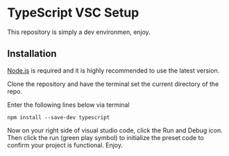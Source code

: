 # TypeScript VSC Setup

This repository is simply a dev environmen, enjoy.

## Installation

[Node.js](https://nodejs.org/en) is required and it is highly recommended to use the latest version.

Clone the repository and have the terminal set the current directory of the repo.

Enter the following lines below via terminal
```
npm install --save-dev typescript
```

Now on your right side of visual studio code, click the Run and Debug icon. Then click the run (green play symbol) to initialize the preset code to confirm your project is functional. Enjoy.